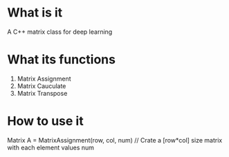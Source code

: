 # What is it
A C++ matrix class for deep learning

# What its functions
1. Matrix Assignment
2. Matrix Cauculate
3. Matrix Transpose

# How to use it
  Matrix A = MatrixAssignment(row, col, num) // Crate a [row*col] size matrix with each element values num
  
